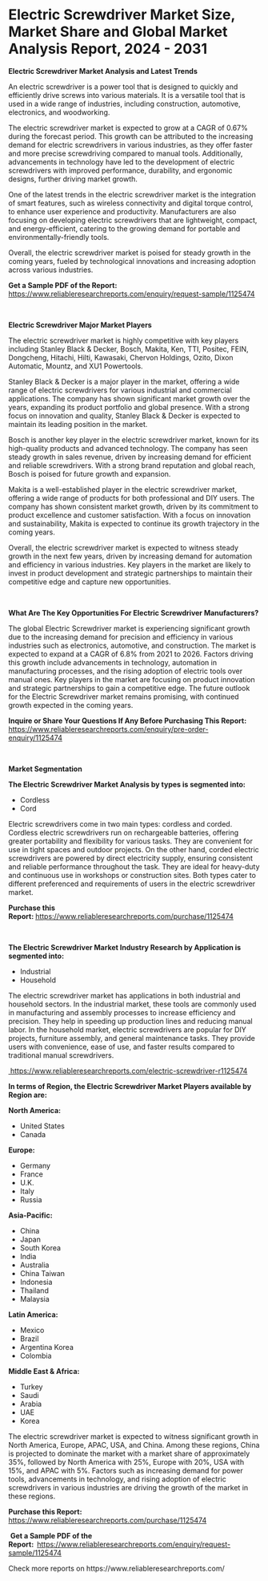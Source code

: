 <p><h1>Electric Screwdriver Market Size, Market Share and Global Market Analysis Report, 2024 - 2031</h1></p><p><strong>Electric Screwdriver Market Analysis and Latest Trends</strong></p>
<p><p>An electric screwdriver is a power tool that is designed to quickly and efficiently drive screws into various materials. It is a versatile tool that is used in a wide range of industries, including construction, automotive, electronics, and woodworking.</p><p>The electric screwdriver market is expected to grow at a CAGR of 0.67% during the forecast period. This growth can be attributed to the increasing demand for electric screwdrivers in various industries, as they offer faster and more precise screwdriving compared to manual tools. Additionally, advancements in technology have led to the development of electric screwdrivers with improved performance, durability, and ergonomic designs, further driving market growth.</p><p>One of the latest trends in the electric screwdriver market is the integration of smart features, such as wireless connectivity and digital torque control, to enhance user experience and productivity. Manufacturers are also focusing on developing electric screwdrivers that are lightweight, compact, and energy-efficient, catering to the growing demand for portable and environmentally-friendly tools.</p><p>Overall, the electric screwdriver market is poised for steady growth in the coming years, fueled by technological innovations and increasing adoption across various industries.</p></p>
<p><strong>Get a Sample PDF of the Report:&nbsp;</strong> <a href="https://www.reliableresearchreports.com/enquiry/request-sample/1125474">https://www.reliableresearchreports.com/enquiry/request-sample/1125474</a></p>
<p>&nbsp;</p>
<p><strong>Electric Screwdriver Major Market Players</strong></p>
<p><p>The electric screwdriver market is highly competitive with key players including Stanley Black & Decker, Bosch, Makita, Ken, TTI, Positec, FEIN, Dongcheng, Hitachi, Hilti, Kawasaki, Chervon Holdings, Ozito, Dixon Automatic, Mountz, and XU1 Powertools.</p><p>Stanley Black & Decker is a major player in the market, offering a wide range of electric screwdrivers for various industrial and commercial applications. The company has shown significant market growth over the years, expanding its product portfolio and global presence. With a strong focus on innovation and quality, Stanley Black & Decker is expected to maintain its leading position in the market.</p><p>Bosch is another key player in the electric screwdriver market, known for its high-quality products and advanced technology. The company has seen steady growth in sales revenue, driven by increasing demand for efficient and reliable screwdrivers. With a strong brand reputation and global reach, Bosch is poised for future growth and expansion.</p><p>Makita is a well-established player in the electric screwdriver market, offering a wide range of products for both professional and DIY users. The company has shown consistent market growth, driven by its commitment to product excellence and customer satisfaction. With a focus on innovation and sustainability, Makita is expected to continue its growth trajectory in the coming years.</p><p>Overall, the electric screwdriver market is expected to witness steady growth in the next few years, driven by increasing demand for automation and efficiency in various industries. Key players in the market are likely to invest in product development and strategic partnerships to maintain their competitive edge and capture new opportunities.</p></p>
<p>&nbsp;</p>
<p><strong>What Are The Key Opportunities For Electric Screwdriver Manufacturers?</strong></p>
<p><p>The global Electric Screwdriver market is experiencing significant growth due to the increasing demand for precision and efficiency in various industries such as electronics, automotive, and construction. The market is expected to expand at a CAGR of 6.8% from 2021 to 2026. Factors driving this growth include advancements in technology, automation in manufacturing processes, and the rising adoption of electric tools over manual ones. Key players in the market are focusing on product innovation and strategic partnerships to gain a competitive edge. The future outlook for the Electric Screwdriver market remains promising, with continued growth expected in the coming years.</p></p>
<p><strong>Inquire or Share Your Questions If Any Before Purchasing This Report:</strong> <a href="https://www.reliableresearchreports.com/enquiry/pre-order-enquiry/1125474">https://www.reliableresearchreports.com/enquiry/pre-order-enquiry/1125474</a></p>
<p>&nbsp;</p>
<p><strong>Market Segmentation</strong></p>
<p><strong>The Electric Screwdriver Market Analysis by types is segmented into:</strong></p>
<p><ul><li>Cordless</li><li>Cord</li></ul></p>
<p><p>Electric screwdrivers come in two main types: cordless and corded. Cordless electric screwdrivers run on rechargeable batteries, offering greater portability and flexibility for various tasks. They are convenient for use in tight spaces and outdoor projects. On the other hand, corded electric screwdrivers are powered by direct electricity supply, ensuring consistent and reliable performance throughout the task. They are ideal for heavy-duty and continuous use in workshops or construction sites. Both types cater to different preferenced and requirements of users in the electric screwdriver market.</p></p>
<p><strong>Purchase this Report:&nbsp;</strong><a href="https://www.reliableresearchreports.com/purchase/1125474">https://www.reliableresearchreports.com/purchase/1125474</a></p>
<p>&nbsp;</p>
<p><strong>The Electric Screwdriver Market Industry Research by Application is segmented into:</strong></p>
<p><ul><li>Industrial</li><li>Household</li></ul></p>
<p><p>The electric screwdriver market has applications in both industrial and household sectors. In the industrial market, these tools are commonly used in manufacturing and assembly processes to increase efficiency and precision. They help in speeding up production lines and reducing manual labor. In the household market, electric screwdrivers are popular for DIY projects, furniture assembly, and general maintenance tasks. They provide users with convenience, ease of use, and faster results compared to traditional manual screwdrivers.</p></p>
<p><a href="https://www.reliableresearchreports.com/electric-screwdriver-r1125474">&nbsp;https://www.reliableresearchreports.com/electric-screwdriver-r1125474</a></p>
<p><strong>In terms of Region, the Electric Screwdriver Market Players available by Region are:</strong></p>
<p>
    <p> <strong> North America: </strong>
        <ul>
            <li>United States</li>
            <li>Canada</li>
        </ul>
        </p> 
    <p> <strong> Europe: </strong>
        <ul>
            <li>Germany</li>
            <li>France</li>
            <li>U.K.</li>
            <li>Italy</li>
            <li>Russia</li>
        </ul>
        </p> 
    <p> <strong> Asia-Pacific: </strong>
        <ul>
            <li>China</li>
            <li>Japan</li>
            <li>South Korea</li>
            <li>India</li>
            <li>Australia</li>
            <li>China Taiwan</li>
            <li>Indonesia</li>
            <li>Thailand</li>
            <li>Malaysia</li>
        </ul>
        </p> 
    <p> <strong> Latin America: </strong>
        <ul>
            <li>Mexico</li>
            <li>Brazil</li>
            <li>Argentina Korea</li>
            <li>Colombia</li>
        </ul>
        </p> 
    <p> <strong> Middle East & Africa: </strong>
        <ul>
            <li>Turkey</li>
            <li>Saudi</li>
            <li>Arabia</li>
            <li>UAE</li>
            <li>Korea</li>
        </ul>
    </p>
    </p>
<p><p>The electric screwdriver market is expected to witness significant growth in North America, Europe, APAC, USA, and China. Among these regions, China is projected to dominate the market with a market share of approximately 35%, followed by North America with 25%, Europe with 20%, USA with 15%, and APAC with 5%. Factors such as increasing demand for power tools, advancements in technology, and rising adoption of electric screwdrivers in various industries are driving the growth of the market in these regions.</p></p>
<p><strong>Purchase this Report: </strong><a href="https://www.reliableresearchreports.com/purchase/1125474">https://www.reliableresearchreports.com/purchase/1125474</a></p>
<p>&nbsp;<strong>Get a Sample PDF of the Report:&nbsp;&nbsp;</strong><a href="https://www.reliableresearchreports.com/enquiry/request-sample/1125474">https://www.reliableresearchreports.com/enquiry/request-sample/1125474</a></p>
<p><strong></strong></p>
<p>Check more reports on https://www.reliableresearchreports.com/</p>